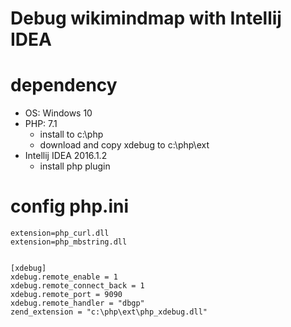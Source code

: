 Debug wikimindmap with Intellij IDEA
=====================================


# dependency

- OS: Windows 10
- PHP: 7.1
  - install to c:\php
  - download and copy xdebug to c:\php\ext
- Intellij IDEA 2016.1.2
  - install php plugin


# config php.ini
```
extension=php_curl.dll
extension=php_mbstring.dll


[xdebug]
xdebug.remote_enable = 1
xdebug.remote_connect_back = 1
xdebug.remote_port = 9090
xdebug.remote_handler = "dbgp"
zend_extension = "c:\php\ext\php_xdebug.dll"
```

